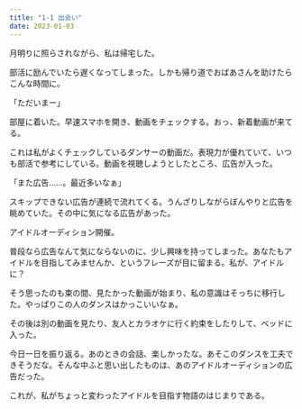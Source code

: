 ```yaml
---
title: "1-1 出会い"
date: 2023-01-03
---
```


月明りに照らされながら、私は帰宅した。

部活に励んでいたら遅くなってしまった。しかも帰り道でおばあさんを助けたらこんな時間に。

「ただいまー」

部屋に着いた。早速スマホを開き、動画をチェックする。おっ、新着動画が来てる。

これは私がよくチェックしているダンサーの動画だ。表現力が優れていて、いつも部活で参考にしている。動画を視聴しようとしたところ、広告が入った。

「また広告……。最近多いなぁ」

スキップできない広告が連続で流れてくる。うんざりしながらぼんやりと広告を眺めていた。その中に気になる広告があった。

アイドルオーディション開催。

普段なら広告なんて気にならないのに、少し興味を持ってしまった。あなたもアイドルを目指してみませんか、というフレーズが目に留まる。私が、アイドルに？

そう思ったのも束の間、見たかった動画が始まり、私の意識はそっちに移行した。やっぱりこの人のダンスはかっこいいなぁ。

その後は別の動画を見たり、友人とカラオケに行く約束をしたりして、ベッドに入った。

今日一日を振り返る。あのときの会話、楽しかったな。あそこのダンスを工夫できそうだな。そんな中ふと思い出したものは、あのアイドルオーディションの広告だった。

これが、私がちょっと変わったアイドルを目指す物語のはじまりである。
